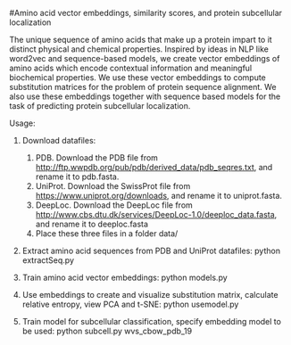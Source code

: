 #Amino acid vector embeddings, similarity scores, and protein subcellular localization

The unique sequence of amino acids that make up a protein impart to it distinct physical and chemical properties. Inspired by ideas in NLP like word2vec and sequence-based models, we create vector embeddings of amino acids which encode contextual information and meaningful biochemical properties. We use these vector embeddings to compute substitution matrices for the problem of protein sequence alignment. We also use these embeddings together with sequence based models for the task of predicting protein subcellular localization.

Usage:
1.	Download datafiles:
	1. PDB. Download the PDB file from http://ftp.wwpdb.org/pub/pdb/derived_data/pdb_seqres.txt, and rename it to pdb.fasta.
	2. UniProt. Download the SwissProt file from https://www.uniprot.org/downloads, and rename it to uniprot.fasta.
	3. DeepLoc. Download the DeepLoc file from http://www.cbs.dtu.dk/services/DeepLoc-1.0/deeploc_data.fasta, and rename it to deeploc.fasta
	4. Place these three files in a folder data/

2.	Extract amino acid sequences from PDB and UniProt datafiles:
		python extractSeq.py

3. 	Train amino acid vector embeddings:
		python models.py

4. 	Use embeddings to create and visualize substitution matrix, calculate relative entropy, view PCA and t-SNE:
		python usemodel.py

5.	Train model for subcellular classification, specify embedding model to be used:
		python subcell.py wvs_cbow_pdb_19
